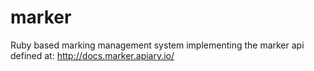 marker
======

Ruby based marking management system implementing the marker api defined at: http://docs.marker.apiary.io/